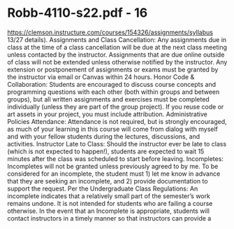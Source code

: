 # Robb-4110-s22.pdf - 16

https://clemson.instructure.com/courses/154326/assignments/syllabus 13/27
details).
Assignments and Class Cancellation:
Any assignments due in class at the time of a class cancellation will be due at the next class meeting
unless contacted by the instructor. Assignments that are due online outside of class will not be extended
unless otherwise notified by the instructor. Any extension or postponement of assignments or exams
must be granted by the instructor via email or Canvas within 24 hours.
Honor Code & Collaboration:
Students are encouraged to discuss course concepts and programming questions with each other (both
within groups and between groups), but all written assignments and exercises must be completed
individually (unless they are part of the group project). If you reuse code or art assets in your project, you
must include attribution.
Administrative Policies
Attendance:
Attendance is not required, but is strongly encouraged, as much of your learning in this course will
come from dialog with myself and with your fellow students during the lectures, discussions, and
activities.
Instructor Late to Class:
Should the instructor ever be late to class (which is not expected to happen!), students are expected to
wait 15 minutes after the class was scheduled to start before leaving.
Incompletes:
Incompletes will not be granted unless previously agreed to by me. To be considered for an incomplete,
the student must 1) let me know in advance that they are seeking an incomplete, and 2) provide
documentation to support the request.
Per the Undergraduate Class Regulations:
An incomplete indicates that a relatively small part of the semester’s work remains undone. It is not
intended for students who are failing a course otherwise. In the event that an Incomplete is
appropriate, students will contact instructors in a timely manner so that instructors can provide a